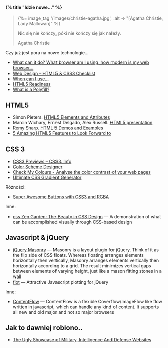 #### {% title "Idzie nowe…" %}

<blockquote>
 {%= image_tag '/images/christie-agatha.jpg', :alt => "[Agatha Christie, Lady Mallowan]" %}
 <p>
   Nic się nie kończy, póki nie kończy się jak należy.
 </p>
 <p class="author">Agatha Christie</p>
</blockquote>

Czy już jest pora na nowe technologie…

* [What can it do? What browser am I using, how modern is my web
  browser…](http://www.findmebyip.com/)
* [Web Design – HTML5 & CSS3 Checklist](http://www.findmebyip.com/litmus/)
* [When can I use…](http://a.deveria.com/caniuse/)
* [HTML5 Readiness](http://html5readiness.com/)
* [What is a Polyfill?](http://remysharp.com/2010/10/08/what-is-a-polyfill/)


## HTML5

* Simon Pieters. [HTML5 Elements and Attributes](http://simon.html5.org/html5-elements)
* Marcin Wichary, Ernest Delgado, Alex Russell.
  [HTML5 presentation](http://apirocks.com/html5/html5.html#slide1)
* Remy Sharp. [HTML 5 Demos and Examples](http://html5demos.com/)
* [5 Amazing HTML5 Features to Look Forward
  to](http://www.geektechnica.com/2009/06/5-amazing-html5-features-to-look-forward-to/)


## CSS 3

* [CSS3 Previews – CSS3. Info](http://www.css3.info/preview/)
* [Color Scheme Designer](http://colorschemedesigner.com/)
* [Check My Colours - Analyse the color contrast of your web
  pages](http://www.checkmycolours.com/)
* [Ultimate CSS Gradient Generator](http://www.colorzilla.com/gradient-editor/)


Różności:

* [Super Awesome Buttons with CSS3 and RGBA](http://github.com/gr2m/awesome-buttons)

Inne:

* [css Zen Garden: The Beauty in CSS Design](http://www.csszengarden.com/) —
  A demonstration of what can be accomplished visually through
  CSS-based design


## Javascript & jQuery

* [jQuery Masonry](http://desandro.com/resources/jquery-masonry/) —
  Masonry is a layout plugin for jQuery. Think of it as the flip side of
  CSS floats. Whereas floating arranges elements horizontally then
  vertically, Masonry arranges elements vertically then horizontally
  according to a grid. The result minimizes vertical gaps between
  elements of varying height, just like a mason fitting stones in a
  wall
* [flot](http://code.google.com/p/flot/) —
  Attractive Javascript plotting for jQuery

Inne:

* [ContentFlow](http://www.jacksasylum.eu/ContentFlow/) —
  ContentFlow is a flexible Coverflow/ImageFlow like flow written
  in javascript, which can handle any kind of content. It supports all
  new and old major and not so major browsers

## Jak to dawniej robiono..

* [The Ugly Showcase of Military, Intelligence And Defense
  Websites](http://www.smashingmagazine.com/2010/06/23/showcase-of-ugly-military-intelligence-and-defense-websites/)

